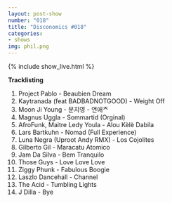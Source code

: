 ```yaml
---
layout: post-show
number: "018"
title: "Disconomics #018"
categories:
- shows
img: phil.png
---
```


{% include show_live.html %}

**Tracklisting**

1. Project Pablo - Beaubien Dream
1. Kaytranada (feat BADBADNOTGOOD) - Weight Off
1. Moon Ji Young - 문지영 - 연애ᄌ
1. Magnus Uggla - Sommartid (Orginal)
1. AfroFunk, Maitre Ledy Youla - Alou Kèlè Dabila
1. Lars Bartkuhn - Nomad (Full Experience)
1. Luna Negra (Uproot Andy RMX) - Los Cojolites
1. Gilberto Gil - Maracatu Atomico
1. Jam Da Silva - Bem Tranquilo
1. Those Guys - Love Love Love
1. Ziggy Phunk -  Fabulous Boogie
1. Laszlo Dancehall - Channel
1. The Acid - Tumbling Lights
1. J Dilla - Bye

